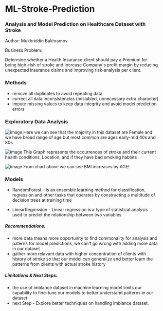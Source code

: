 # ML-Stroke-Prediction
### Analysis and Model Prediction on Healthcare Dataset with Stroke

Author: Mukhriddin Bakhramov

Business Problem:

Determine whether a Health Insurance client should pay a Premium for being high-rish of stroke and Increase Company's profit margin by reducing unexpected insurance claims and improving risk-analysis per client.

### Methods
* remove all duplicates to avoid repeating data
* correct all data inconsistencies (mislabled, unnecessary extra character)
* Impute missing values to keep data integrity and avoid model prediction errors

### Exploratory Data Analysis
![image](https://github.com/bmmukhridin/project-2-part-1/assets/73002669/7a648fa3-1c9d-45aa-a362-ae9132221f39)
Here we can see that the majority in this dataset are Female and we have broad range of age but most common are ages early-mid 40s and 80s


![image](https://github.com/bmmukhridin/project-2-part-1/assets/73002669/11273c61-4997-4b7a-b0f8-b7addb05830a)
This Graph represents the occurrences of stroke and their current health conditions, Location, and if they have bad smoking habbits

![image](https://github.com/bmmukhridin/project-2-part-1/assets/73002669/fd5344af-88f2-47b9-8092-454ac951b02e)
From chart above we can see BMI increases by AGE!

### Models

* RandomForest - is an ensemble learning method for classification, regression and other tasks that operates by constructing a multitude of decision trees at training time

* LinearRegression - Linear regression is a type of statistical analysis used to predict the relationship between two variables.

##### Recommendations:

* more data means more opportunity to find commonality for analysis and paterns for model predictions, we can't go wrong with adding more data in our dataset
* gather more relavant data with higher concentration of clients with history of stroke so that our model can generalize and better learn the patterns from clients with actual stroke history

##### Limitations & Next Steps:

* the use of imblance dataset in machine learning model limits our capability to fine-tune our models to better understand patterns in our dataset
* next Step - Explore better techniques on handling imblance dataset.
